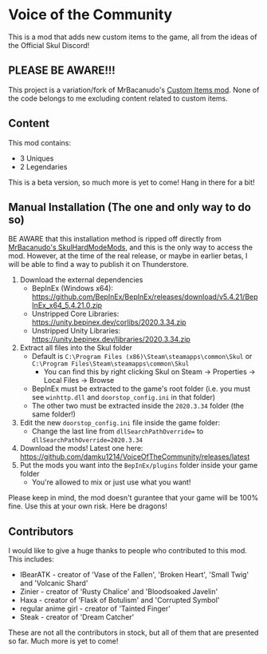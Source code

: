 # Voice of the Community
This is a mod that adds new custom items to the game, all from the ideas of the Official Skul Discord!

## PLEASE BE AWARE!!!
This project is a variation/fork of MrBacanudo's [Custom Items mod](https://github.com/MrBacanudo/SkulHardModeMods/tree/main/CustomItems).
None of the code belongs to me excluding content related to custom items.

## Content
This mod contains:

* 3 Uniques
* 2 Legendaries

This is a beta version, so much more is yet to come! Hang in there for a bit!

## Manual Installation (The one and only way to do so)
BE AWARE that this installation method is ripped off directly from [MrBacanudo's SkulHardModeMods](https://github.com/MrBacanudo/SkulHardModeMods/tree/main),
and this is the only way to access the mod. However, at the time of the real release, or maybe in earlier betas, I will be able to find a way to publish it on Thunderstore.

1. Download the external dependencies
    * BepInEx (Windows x64): https://github.com/BepInEx/BepInEx/releases/download/v5.4.21/BepInEx_x64_5.4.21.0.zip
    * Unstripped Core Libraries: https://unity.bepinex.dev/corlibs/2020.3.34.zip
    * Unstripped Unity Libraries: https://unity.bepinex.dev/libraries/2020.3.34.zip
2. Extract all files into the Skul folder
    * Default is `C:\Program Files (x86)\Steam\steamapps\common\Skul` or `C:\Program Files\Steam\steamapps\common\Skul`
      * You can find this by right clicking Skul on Steam -> Properties -> Local Files -> Browse
    * BepInEx must be extracted to the game's root folder (i.e. you must see `winhttp.dll` and `doorstop_config.ini` in that folder)
    * The other two must be extracted inside the `2020.3.34` folder (the same folder!)
3. Edit the new `doorstop_config.ini` file inside the game folder:
    * Change the last line from `dllSearchPathOverride=` to `dllSearchPathOverride=2020.3.34`
4. Download the mods! Latest one here: https://github.com/damku1214/VoiceOfTheCommunity/releases/latest
5. Put the mods you want into the `BepInEx/plugins` folder inside your game folder
    * You're allowed to mix or just use what you want!

Please keep in mind, the mod doesn't gurantee that your game will be 100% fine.
Use this at your own risk. Here be dragons!

## Contributors
I would like to give a huge thanks to people who contributed to this mod. This includes:
* IBearATK - creator of 'Vase of the Fallen', 'Broken Heart', 'Small Twig' and 'Volcanic Shard'
* Zinier - creator of 'Rusty Chalice' and 'Bloodsoaked Javelin'
* Haxa - creator of 'Flask of Botulism' and 'Corrupted Symbol'
* regular anime girl - creator of 'Tainted Finger'
* Steak - creator of 'Dream Catcher'

These are not all the contributors in stock, but all of them that are presented so far. Much more is yet to come!
